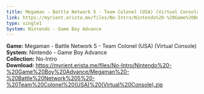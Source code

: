 ```yaml
---
title: Megaman - Battle Network 5 - Team Colonel (USA) (Virtual Console)
link: https://myrient.erista.me/files/No-Intro/Nintendo%20-%20Game%20Boy%20Advance/Megaman%20-%20Battle%20Network%205%20-%20Team%20Colonel%20(USA)%20(Virtual%20Console).zip
type: single1
System: Nintendo - Game Boy Advance
---
```

<b>Game:</b> Megaman - Battle Network 5 - Team Colonel (USA) (Virtual Console)<br>
<b>System:</b> Nintendo - Game Boy Advance<br>
<b>Collection:</b> No-Intro<br>
<b>Download:</b> https://myrient.erista.me/files/No-Intro/Nintendo%20-%20Game%20Boy%20Advance/Megaman%20-%20Battle%20Network%205%20-%20Team%20Colonel%20(USA)%20(Virtual%20Console).zip